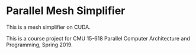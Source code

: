 # Parallel Mesh Simplifier

This is a mesh simplifier on CUDA. 

This is a course project for CMU 15-618 Parallel Computer Architecture and Programming, Spring 2019.


